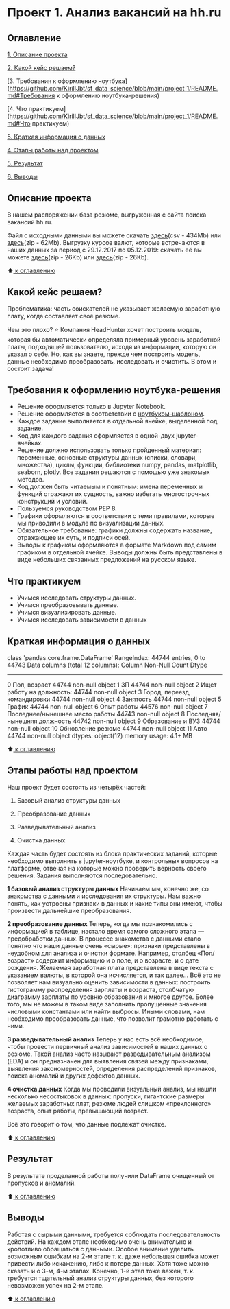 # Проект 1. Анализ вакансий на hh.ru


## Оглавление
[1. Описание проекта](https://github.com/KirillJbt/sf_data_science/blob/main/project_1/README.md#Описание-проекта)

[2. Какой кейс решаем?](https://github.com/KirillJbt/sf_data_science/blob/main/project_1/README.md#Какой-кейс-решаем)

[3. Требования к оформлению ноутбука](https://github.com/KirillJbt/sf_data_science/blob/main/project_1/README.md#Требования к оформлению ноутбука-решения)

[4. Что практикуем](https://github.com/KirillJbt/sf_data_science/blob/main/project_1/README.md#Что практикуем)

[5. Краткая информация о данных](https://github.com/KirillJbt/sf_data_science/blob/main/project_1/README.md#Краткая-информация-о-данных)

[4. Этапы работы над проектом](https://github.com/KirillJbt/sf_data_science/blob/main/project_1/README.md#Этапы-работы-над-проектом)

[5. Результат](https://github.com/KirillJbt/sf_data_science/blob/main/project_1/README.md#Результат)

[6. Выводы](https://github.com/KirillJbt/sf_data_science/blob/main/project_1/README.md#Выводы)

## Описание проекта

В нашем распоряжении база резюме, выгруженная с сайта поиска вакансий hh.ru.

Файл с исходными данными вы можете скачать [здесь](https://drive.google.com/file/d/1Kb78mAWYKcYlellTGhIjPI-bCcKbGuTn/view?usp=sharing)(csv - 434Mb) или [здесь](https://drive.google.com/file/d/1-28hY8xmR2_6o-y6BWn6dZ9B0QAobqHG/view?usp=sharing)(zip - 62Mb).
Выгрузку курсов валют, которые встречаются в наших данных за период с 29.12.2017 по 05.12.2019: скачать её вы можете [здесь](https://lms.skillfactory.ru/assets/courseware/v1/15abf80f45a2f3e93c3274101b451c67/asset-v1:SkillFactory+DSPR-2.0+14JULY2021+type@asset+block/ExchangeRates.zip)(zip - 26Kb) или [здесь](https://drive.google.com/file/d/1lZB30qOpIk41eyLXqTc60p07SqhQTV4p/view?usp=sharing)(zip - 26Kb).

:arrow_up:[ к оглавлению](https://github.com/KirillJbt/sf_data_science/blob/main/project_1/README.md#Оглавление)

## Какой кейс решаем?
Проблематика: часть соискателей не указывает желаемую заработную плату, когда составляет своё резюме.

Чем это плохо?
⭐ Компания HeadHunter хочет построить модель, которая бы автоматически определяла примерный уровень заработной платы, подходящей пользователю, исходя из информации, которую он указал о себе. Но, как вы знаете, прежде чем построить модель, данные необходимо преобразовать, исследовать и очистить. В этом и состоит задача!

## Требования к оформлению ноутбука-решения

- Решение оформляется только в Jupyter Notebook.
- Решение оформляется в соответствии с [ноутбуком-шаблоном](https://lms.skillfactory.ru/assets/courseware/v1/619ae706e569851b2a47820a175b212a/asset-v1:SkillFactory+DSPR-2.0+14JULY2021+type@asset+block/Ноутбук-шаблон_Project_1.ipynb).
- Каждое задание выполняется в отдельной ячейке, выделенной под задание.
- Код для каждого задания оформляется в одной-двух jupyter-ячейках.
- Решение должно использовать только пройденный материал: переменные, основные структуры данных (списки, словари, множества), циклы, функции, библиотеки numpy, pandas, matplotlib, seaborn, plotly. Все задания решаются с помощью уже знакомых методов.
- Код должен быть читаемым и понятным: имена переменных и функций отражают их сущность, важно избегать многострочных конструкций и условий.
- Пользуемся руководством PEP 8.
- Графики оформляются в соответствии с теми правилами, которые мы приводили в модуле по визуализации данных.
- Обязательное требование: графики должны содержать название, отражающее их суть, и подписи осей.
- Выводы к графикам оформляются в формате Markdown под самим графиком в отдельной ячейке. Выводы должны быть представлены в виде небольших связанных предложений на русском языке.

## Что практикуем
- Учимся исследовать структуры данных.
- Учимся преобразовывать данные.
- Учимся визуализировать данные.
- Учимся исследовать зависимости в данных

## Краткая информация о данных

class 'pandas.core.frame.DataFrame'
RangeIndex: 44744 entries, 0 to 44743
Data columns (total 12 columns):
    Column                           Non-Null Count  Dtype 
---  ------                           --------------  ----- 
0   Пол, возраст                     44744 non-null  object
1   ЗП                               44744 non-null  object
2   Ищет работу на должность:        44744 non-null  object
3   Город, переезд, командировки     44744 non-null  object
4   Занятость                        44744 non-null  object
5   График                           44744 non-null  object
6   Опыт работы                      44576 non-null  object
7   Последнее/нынешнее место работы  44743 non-null  object
8   Последняя/нынешняя должность     44742 non-null  object
9   Образование и ВУЗ                44744 non-null  object
10  Обновление резюме                44744 non-null  object
11  Авто                             44744 non-null  object
dtypes: object(12)
memory usage: 4.1+ MB

:arrow_up:[ к оглавлению](https://github.com/KirillJbt/sf_data_science/blob/main/project_1/README.md#Оглавление)

## Этапы работы над проектом

Наш проект будет состоять из четырёх частей:

1. Базовый анализ структуры данных

2. Преобразование данных

3. Разведывательный анализ

4. Очистка данных

Каждая часть будет состоять из блока практических заданий, которые необходимо выполнить в jupyter-ноутбуке, и контрольных вопросов на платформе, отвечая на которые можно проверить верность своего решения. Задания выполняются последовательно.

**1 базовый анализ структуры данных**
Начинаем мы, конечно же, со знакомства с данными и исследования их структуры. Нам важно понять, как устроены признаки в данных и какие типы они имеют, чтобы произвести дальнейшие преобразования.

**2 преобразование данных**
Теперь, когда мы познакомились с информацией в таблице, настало время самого сложного этапа — предобработки данных. В процессе знакомства с данными стало понятно что наши данные очень «сырые»: признаки представлены в неудобном для анализа и очистки формате. Например, столбец «Пол/возраст» содержит информацию и о поле, и о возрасте, и о дате рождения. Желаемая заработная плата представлена в виде текста с указанием валюты, в которой она исчисляется, и так далее…
Всё это не позволяет нам визуально оценить зависимости в данных: построить гистограмму распределения зарплаты и возраста, столбчатую диаграмму зарплаты по уровню образования и многое другое. Более того, мы не можем в таком виде заполнить пропущенные значения числовыми константами или найти выбросы. Иными словами, нам необходимо преобразовать данные, что позволит грамотно работать с ними.

**3 разведывательный анализ**
Теперь у нас есть всё необходимое, чтобы провести первичный анализ зависимостей в наших данных о резюме. Такой анализ часто называют разведывательным анализом (EDA) и он предназначен для выявления связей между признаками, выявления закономерностей, определения распределений признаков, поиска аномалий и других дефектов данных.

**4 очистка данных**
Когда мы проводили визуальный анализ, мы нашли несколько несостыковок в данных: пропуски, гигантские размеры желаемых заработных плат, резюме людей слишком «преклонного» возраста, опыт работы, превышающий возраст.

Всё это говорит о том, что данные подлежат очистке.

:arrow_up:[ к оглавлению](https://github.com/KirillJbt/sf_data_science/blob/main/project_1/README.md#Оглавление)

## Результат
В результате проделанной работы получили DataFrame очищенный от пропусков и аномалий.

:arrow_up:[ к оглавлению](https://github.com/KirillJbt/sf_data_science/blob/main/project_1/README.md#Оглавление)

## Выводы
Работая с сырыми данными, требуется соблюдать последовательность действий. На каждом этапе необходимо очень внимательно и кропотливо обращаться с данными. Особое внимание уделить возможным ошибкам на 2-м этапе т. к. даже небольшая ошибка может привести либо искажению, либо к потере данных. Хотя тоже можно сказать и о 3-м, 4-м этапах. Конечно, 1-й этап тоже важен, т. к. требуется тщательный анализ структуры данных, без которого невозможен успех на 2-м этапе.

:arrow_up:[ к оглавлению](https://github.com/KirillJbt/sf_data_science/blob/main/project_1/README.md#Оглавление)